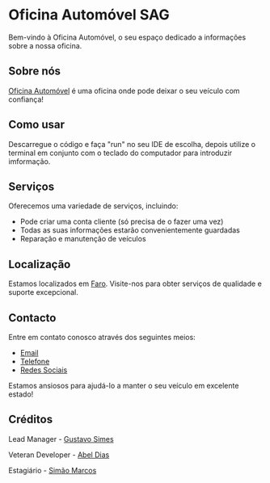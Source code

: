 # Oficina Automóvel SAG

Bem-vindo à Oficina Automóvel, o seu espaço dedicado a informações sobre a nossa oficina.

## Sobre nós

[Oficina Automóvel](https://github.com/GustavoSimes/oficina_automovel) é uma oficina onde pode deixar o seu veículo com confiança!

## Como usar

Descarregue o código e faça "run" no seu IDE de escolha, depois utilize o terminal em conjunto com o teclado do computador para introduzir imformação.

## Serviços

Oferecemos uma variedade de serviços, incluindo:

- Pode criar uma conta cliente (só precisa de o fazer uma vez)
- Todas as suas informações estarão convenientemente guardadas
- Reparação e manutenção de veículos

## Localização

Estamos localizados em [Faro](https://www.google.com/maps/place/Faro/@37.0291799,-7.9237129,12.76z/data=!4m15!1m8!3m7!1s0xd0552e72290faa7:0x8d73c2d4494aff5a!2sFaro!3b1!8m2!3d37.0193548!4d-7.9304397!16zL20vMDI5djRq!3m5!1s0xd0552e72290faa7:0x8d73c2d4494aff5a!8m2!3d37.0193548!4d-7.9304397!16zL20vMDI5djRq?authuser=0&entry=ttu). Visite-nos para obter serviços de qualidade e suporte excepcional.

## Contacto

Entre em contato conosco através dos seguintes meios:

- [Email](a85489@ualg.pt)
- [Telefone](966917497)
- [Redes Sociais](https://www.facebook.com/marketplace/category/vehicles/?locale=pt_PT)

Estamos ansiosos para ajudá-lo a manter o seu veículo em excelente estado!

## Créditos

Lead Manager - [Gustavo Simes](https://github.com/GustavoSimes)

Veteran Developer - [Abel Dias](https://github.com/AbelFDias)

Estagiário - [Simão Marcos](https://github.com/simarc0s)
